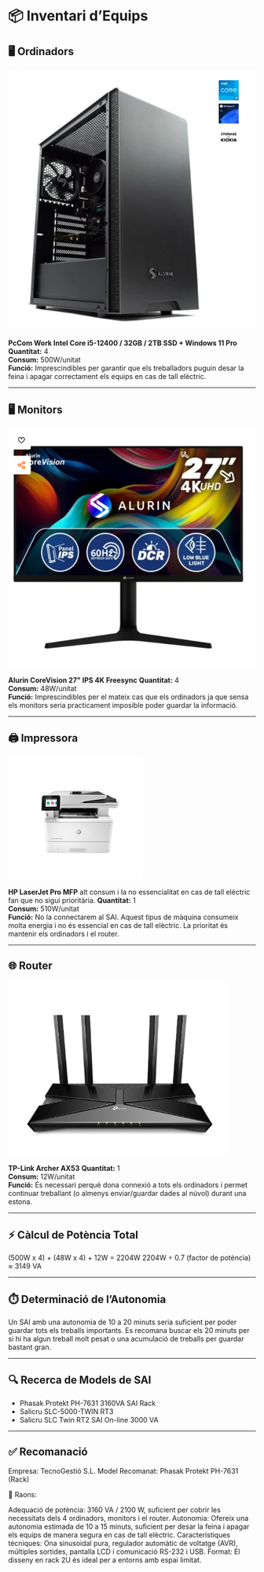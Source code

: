 # 📦 Inventari d’Equips

## 🖥️ Ordinadors

![ordenadors](img/ordenadores.png)

**PcCom Work Intel Core i5-12400 / 32GB / 2TB SSD + Windows 11 Pro**  
**Quantitat:** 4  
**Consum:** 500W/unitat  
**Funció:** Imprescindibles per garantir que els treballadors puguin desar la feina i apagar correctament els equips en cas de tall elèctric.

---

## 🖥️ Monitors

![Monitors](img/monitores.png)

**Alurin CoreVision 27" IPS 4K Freesync**
**Quantitat:** 4  
**Consum:** 48W/unitat  
**Funció:** Imprescindibles per el mateix cas que els ordinadors ja que sensa els monitors seria practicament imposible poder guardar la informació.

---

## 🖨️ Impressora

![Impressora](img/impressora.png)

**HP LaserJet Pro MFP** alt consum i la no essencialitat en cas de tall elèctric fan que no sigui prioritària.
**Quantitat:** 1  
**Consum:** 510W/unitat  
**Funció:** No la connectarem al SAI. Aquest tipus de màquina consumeix molta energia i no és essencial en cas de tall elèctric. La prioritat és mantenir els ordinadors i el router.

---

## 🌐 Router

![router](img/router.png)

**TP-Link Archer AX53**
**Quantitat:** 1  
**Consum:** 12W/unitat  
**Funció:** És necessari perquè dona connexió a tots els ordinadors i permet continuar treballant (o almenys enviar/guardar dades al núvol) durant una estona.

---

## ⚡ Càlcul de Potència Total

(500W x 4) + (48W x 4) + 12W = 2204W
2204W ÷ 0.7 (factor de potència) ≈ 3149 VA

---

## ⏱️ Determinació de l’Autonomia

Un SAI amb una autonomia de 10 a 20 minuts seria suficient per poder guardar tots els treballs importants.
Es recomana buscar els 20 minuts per si hi ha algun treball molt pesat o una acumulació de treballs per guardar bastant gran.

---

## 🔍 Recerca de Models de SAI

- Phasak Protekt PH-7631 3160VA SAI Rack
- Salicru SLC-5000-TWIN RT3
- Salicru SLC Twin RT2 SAI On-line 3000 VA

---

## ✅ Recomanació

Empresa: TecnoGestió S.L.
Model Recomanat: Phasak Protekt PH-7631 (Rack)

🔧 Raons:

Adequació de potència: 3160 VA / 2100 W, suficient per cobrir les necessitats dels 4 ordinadors, monitors i el router.
Autonomia: Ofereix una autonomia estimada de 10 a 15 minuts, suficient per desar la feina i apagar els equips de manera segura en cas de tall elèctric.
Característiques tècniques: Ona sinusoidal pura, regulador automàtic de voltatge (AVR), múltiples sortides, pantalla LCD i comunicació RS-232 i USB.
Format: El disseny en rack 2U és ideal per a entorns amb espai limitat.
